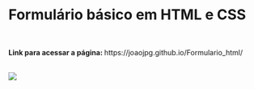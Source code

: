 <h1>Formulário básico em HTML e CSS</h1>
<br/>
<p><strong>Link para acessar a página: </strong>https://joaojpg.github.io/Formulario_html/</p>
<br/>
<img src="https://user-images.githubusercontent.com/96800895/201986780-4b1ab8fe-87ff-410e-bd13-0400ace95223.png">
